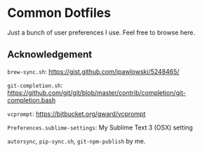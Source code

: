 # Common Dotfiles
Just a bunch of user preferences I use. Feel free to browse here.

## Acknowledgement
`brew-sync.sh`: https://gist.github.com/jpawlowski/5248465/

`git-completion.sh`: https://github.com/git/git/blob/master/contrib/completion/git-completion.bash

`vcprompt`: https://bitbucket.org/gward/vcprompt

`Preferences.sublime-settings`: My Sublime Text 3 (OSX) setting

`autorsync`, `pip-sync.sh`, `git-npm-publish` by me.
